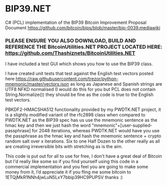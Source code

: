 BIP39.NET
===========

C# (PCL) implementation of the BIP39 Bitcoin Improvement Proposal Document https://github.com/bitcoin/bips/blob/master/bip-0039.mediawiki

### PLEASE ENSURE YOU ALSO DOWNLOAD, BUILD AND REFERENCE THE BitcoinUtilities.NET PROJECT LOCATED HERE: https://github.com/Thashiznets/BitcoinUtilities.NET ###

I have included a test GUI which shows you how to use the BIP39 class.

I have created unit tests that test against the English test vectors posted here https://raw.githubusercontent.com/trezor/python-mnemonic/master/vectors.json as long as Japanese and Spanish strings are UTF8 NFKD normalised (I would do this for you but PCL does not contain String.Normalize()) they should be fine as the code is true to the English test vectors.

PBKDF2-HMACSHA512 functionality provided by my PWDTK.NET project, it is a slightly modified variant of the rfc2898 class when compared to PWDTK.NET as the BIP39 spec has us use the mnemonic sentence as the hmac key and then we just hash the word "mnemonic"+[user-supplied-passphrase] for 2048 iterations, whereas PWDTK.NET would have you use the passphrase as the hmac key and hash the mnemonic sentence + crypto random salt over x iterations. Six to one Half Dozen to the other really as all are creating irreversible bits with stretching as is the aim.

This code is put out for all to use for free, I don't have a great deal of Bitcoin but I'd really like some so if you find yourself using this code in a commercial implementation and you feel you are going to make some money from it, I’d appreciate it if you fling me some bitcoin to 1ETQjMkR1NNh4jwLuN5LxY7bbip39HC9PUPSV thanks :)
